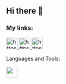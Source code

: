 ## Hi there 👋

### My links:


<a href="https://hh.ru/resume/6c646829ff08f4e8e20039ed1f487639793435">
  <img width="30px" src="https://upload.wikimedia.org/wikipedia/commons/7/79/HeadHunter_logo.png" alt="https://upload.wikimedia.org/wikipedia/commons/7/79/HeadHunter_logo.png" />
</a> 
<a href="https://t.me/evyz4" target="_blank">
  <img width="30px" src="https://upload.wikimedia.org/wikipedia/commons/thumb/8/82/Telegram_logo.svg/1024px-Telegram_logo.svg.png" alt="https://upload.wikimedia.org/wikipedia/commons/thumb/8/82/Telegram_logo.svg/1024px-Telegram_logo.svg.png" />
</a>

<a href="mailto:antonovy04@mail.ru" target="_blank">
  <img width="30px" src="https://www.roscosmos.ru/media/img/2020/Jule/blue-email-box-circle-png-transparent-icon-2.png" alt="https://www.roscosmos.ru/media/img/2020/Jule/blue-email-box-circle-png-transparent-icon-2.png" />
</a>

Languages and Tools: 

<a><img width="30px" src="https://upload.wikimedia.org/wikipedia/commons/thumb/6/61/HTML5_logo_and_wordmark.svg/512px-HTML5_logo_and_wordmark.svg.png" /></a>
<a><img width="15px" src="https://upload.wikimedia.org/wikipedia/commons/d/d5/CSS3_logo_and_wordmark.svg" /></a>
